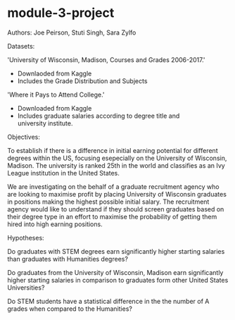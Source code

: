 # module-3-project

Authors: Joe Peirson, Stuti Singh, Sara Zylfo

Datasets:

'University of Wisconsin, Madison, Courses and Grades 2006-2017.'
 - Downlaoded from Kaggle
 - Includes the Grade Distribution and Subjects

'Where it Pays to Attend College.'
 - Downloaded from Kaggle
 - Includes graduate salaries according to degree title and      
   university institute.

Objectives:

To establish if there is a difference in initial earning potential for different degrees within the US, focusing esepecially on the University of Wisconsin, Madison. The university is ranked 25th in the world and classifies as an Ivy League institution in the United States. 

We are investigating on the behalf of a graduate recruitment agency who are looking to maximise profit by placing University of Wisconsin graduates in positions making the highest possible initial salary. The recruitment agency would like to understand if they should screen graduates based on their degree type in an effort to maximise the probability of getting them hired into high earning positions. 


Hypotheses:

Do graduates with STEM degrees earn significantly higher starting salaries than graduates with Humanities degrees?

Do graduates from the University of Wisconsin, Madison earn significantly higher starting salaries in comparison to graduates form other United States Universities?

Do STEM students have a statistical difference in the the number of A grades when compared to the Humanities?

